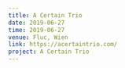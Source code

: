 ```yaml
---
title: A Certain Trio
date: 2019-06-27
time: 2019-06-27
venue: Fluc, Wien
link: https://acertaintrio.com/
project: A Certain Trio
---
```



